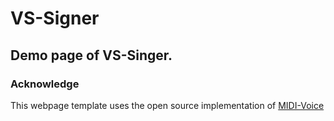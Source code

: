 # VS-Signer

Demo page of VS-Singer.
---
### Acknowledge
This webpage template uses the open source implementation of [MIDI-Voice](https://github.com/bd-min/MIDI-Voice/tree/main)
